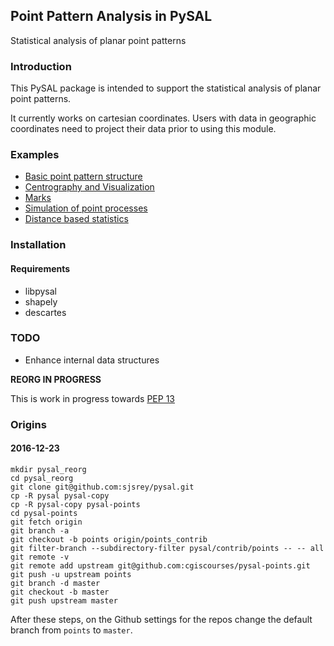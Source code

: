 ## Point Pattern Analysis in PySAL

Statistical analysis of planar point patterns

### Introduction

This PySAL package is intended to support the statistical analysis of planar point patterns.

It currently works on cartesian coordinates. Users with data in geographic coordinates need to project their data prior to using this module.


### Examples

* [Basic point pattern structure](notebooks/pointpattern.ipynb)
* [Centrography and Visualization](notebooks/centrography.ipynb)
* [Marks](notebooks/marks.ipynb)
* [Simulation of point processes](notebooks/process.ipynb)
* [Distance based statistics](notebooks/distance_statistics.ipynb)

### Installation

#### Requirements

- libpysal
- shapely
- descartes

### TODO

- Enhance internal data structures

**REORG IN PROGRESS**

This is work in progress towards [PEP 13](https://github.com/pysal/pysal/wiki/PEP-13:-Refactor-PySAL-Using-Submodules)


### Origins

#### 2016-12-23

	mkdir pysal_reorg
	cd pysal_reorg
	git clone git@github.com:sjsrey/pysal.git
	cp -R pysal pysal-copy
	cp -R pysal-copy pysal-points
	cd pysal-points
	git fetch origin
	git branch -a
	git checkout -b points origin/points_contrib
	git filter-branch --subdirectory-filter pysal/contrib/points -- -- all
	git remote -v
	git remote add upstream git@github.com:cgiscourses/pysal-points.git
	git push -u upstream points
	git branch -d master
	git checkout -b master
	git push upstream master


After these steps, on the Github settings for the repos change the default branch from `points` to `master`.



[contrib]: http://pysal.readthedocs.org/en/latest/library/contrib/index.html
[GeoPandas]: http://geopandas.org
[pandas]: http://pandas.pydata.org





